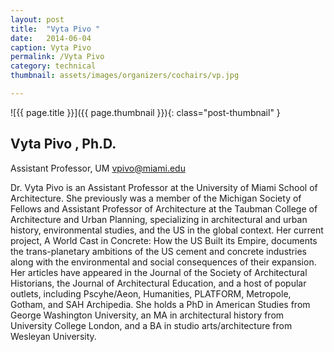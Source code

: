```yaml
---
layout: post
title:  "Vyta Pivo "
date:   2014-06-04
caption: Vyta Pivo
permalink: /Vyta Pivo 
category: technical
thumbnail: assets/images/organizers/cochairs/vp.jpg

---
```

![{{ page.title }}]({{ page.thumbnail }}){: class="post-thumbnail" }

## Vyta Pivo , Ph.D.
Assistant Professor, UM
vpivo@miami.edu

Dr. Vyta Pivo is an Assistant Professor at the University of Miami School of Architecture. She previously was a member of the Michigan Society of Fellows and Assistant Professor of Architecture at the Taubman College of Architecture and Urban Planning, specializing in architectural and urban history, environmental studies, and the US in the global context. Her current project, A World Cast in Concrete: How the US Built its Empire, documents the trans-planetary ambitions of the US cement and concrete industries along with the environmental and social consequences of their expansion. Her articles have appeared in the Journal of the Society of Architectural Historians, the Journal of Architectural Education, and a host of popular outlets, including Pscyhe/Aeon, Humanities, PLATFORM, Metropole, Gotham, and SAH Archipedia. She holds a PhD in American Studies from George Washington University, an MA in architectural history from University College London, and a BA in studio arts/architecture from Wesleyan University.